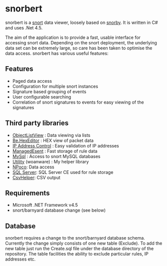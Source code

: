 snorbert
========

snorbert is a [snort](http://www.snort.org/) data viewer, loosely based on [snorby](https://snorby.org/). It is written in C# and uses .Net 4.5.

The aim of the application is to provide a fast, usable interface for accessing snort data. Depending on the snort deployment, the underlying data set can be extremely large, so care has been taken to optimise the data access. snorbert has various useful features:

## Features ##

- Paged data access
- Configuration for multiple snort instances
- Signature based grouping of events
- User configurable searching
- Correlation of snort signatures to events for easy viewing of the signatures

## Third party libraries ##

- [ObjectListView](http://objectlistview.sourceforge.net/cs/index.html) : Data viewing via lists 
- [Be.HexEditor](http://sourceforge.net/projects/hexbox/) : HEX view of packet data
- [IP Address Control](http://www.codeproject.com/Articles/9352/A-C-IP-Address-Control) : Easy validation of IP addresses
- [ManagedEsent](http://managedesent.codeplex.com/) : Fast storage of rule data
- [MySql](http://dev.mysql.com/downloads/connector/net/) : Access to snort MySQL databases
- [Utility](http://www.woanware.co.uk) (woanware) : My helper library
- [NPoco](https://github.com/schotime/NPoco): Data access
- [SQL Server](http://www.microsoft.com/en-gb/download/details.aspx?id=30709): SQL Server CE used for rule storage
- [CsvHelper](https://github.com/JoshClose/CsvHelper): CSV output

## Requirements ##

- Microsoft .NET Framework v4.5
- snort/barnyard database change (see below)


## Database ##
snorbert requires a change to the snort/barnyard database schema. Currently the change simply consists of one new table (Exclude). To add the new table just run the Create.sql file under the database directory of the repository. The table facilities the ability to exclude particular rules, IP addresses etc. 